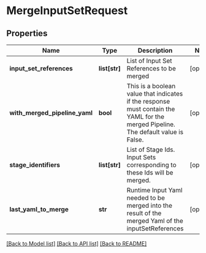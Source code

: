 # MergeInputSetRequest

## Properties
Name | Type | Description | Notes
------------ | ------------- | ------------- | -------------
**input_set_references** | **list[str]** | List of Input Set References to be merged | [optional] 
**with_merged_pipeline_yaml** | **bool** | This is a boolean value that indicates if the response must contain the YAML for the merged Pipeline. The default value is False. | [optional] 
**stage_identifiers** | **list[str]** | List of Stage Ids. Input Sets corresponding to these Ids will be merged. | [optional] 
**last_yaml_to_merge** | **str** | Runtime Input Yaml needed to be merged into the result of the merged Yaml of the inputSetReferences | [optional] 

[[Back to Model list]](../README.md#documentation-for-models) [[Back to API list]](../README.md#documentation-for-api-endpoints) [[Back to README]](../README.md)

